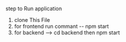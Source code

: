 step to Run application
1) clone This File
2) for frontend run commant -- npm start
3) for backend --> cd backend then npm start
   
